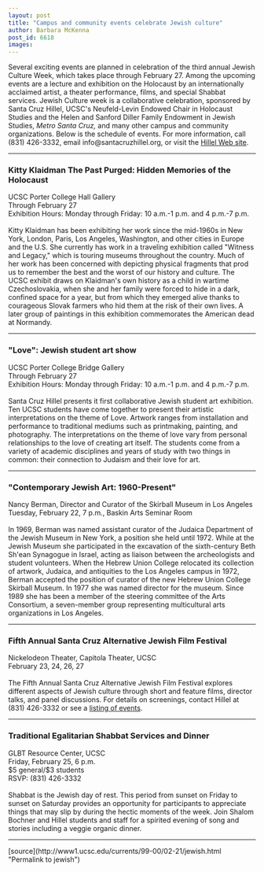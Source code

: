 ```yaml
---
layout: post
title: "Campus and community events celebrate Jewish culture"
author: Barbara McKenna
post_id: 6618
images:
---
```


<p>
  Several exciting events are planned in celebration of the third annual Jewish Culture Week, which takes place through February 27. Among the upcoming events are a lecture and exhibition on the Holocaust by an internationally acclaimed artist, a theater performance, films, and special Shabbat services. Jewish Culture week is a collaborative celebration, sponsored by Santa Cruz Hillel, UCSC's Neufeld-Levin Endowed Chair in Holocaust Studies and the Helen and Sanford Diller Family Endowment in Jewish Studies, <i>Metro Santa Cruz,</i> and many other campus and community organizations. Below is the schedule of events. For more information, call (831) 426-3332, email info@santacruzhillel.org, or visit the <a href="http://www.santacruzhillel.org">Hillel Web site</a>.
</p>
<hr>
<h3>
  Kitty Klaidman The Past Purged: Hidden Memories of the Holocaust
</h3>
<p>
  UCSC Porter College Hall Gallery<br>
  Through February 27<br>
  Exhibition Hours: Monday through Friday: 10 a.m.-1 p.m. and 4 p.m.-7 p.m.<br>
  <br>
  Kitty Klaidman has been exhibiting her work since the mid-1960s in New York, London, Paris, Los Angeles, Washington, and other cities in Europe and the U.S. She currently has work in a traveling exhibition called "Witness and Legacy," which is touring museums throughout the country. Much of her work has been concerned with depicting physical fragments that prod us to remember the best and the worst of our history and culture. The UCSC exhibit draws on Klaidman's own history as a child in wartime Czechoslovakia, when she and her family were forced to hide in a dark, confined space for a year, but from which they emerged alive thanks to courageous Slovak farmers who hid them at the risk of their own lives. A later group of paintings in this exhibition commemorates the American dead at Normandy.
</p>
<hr>
<h3>
  "Love": Jewish student art show
</h3>
<p>
  UCSC Porter College Bridge Gallery<br>
  Through February 27<br>
  Exhibition Hours: Monday through Friday: 10 a.m.-1 p.m. and 4 p.m.-7 p.m.<br>
  <br>
  Santa Cruz Hillel presents it first collaborative Jewish student art exhibition. Ten UCSC students have come together to present their artistic interpretations on the theme of Love. Artwork ranges from installation and performance to traditional mediums such as printmaking, painting, and photography. The interpretations on the theme of love vary from personal relationships to the love of creating art itself. The students come from a variety of academic disciplines and years of study with two things in common: their connection to Judaism and their love for art.
</p>
<hr>
<h3>
  "Contemporary Jewish Art: 1960-Present"
</h3>
<p>
  Nancy Berman, Director and Curator of the Skirball Museum in Los Angeles<br>
  Tuesday, February 22, 7 p.m., Baskin Arts Seminar Room<br>
  <br>
  In 1969, Berman was named assistant curator of the Judaica Department of the Jewish Museum in New York, a position she held until 1972. While at the Jewish Museum she participated in the excavation of the sixth-century Beth Sh'ean Synagogue in Israel, acting as liaison between the archeologists and student volunteers. When the Hebrew Union College relocated its collection of artwork, Judaica, and antiquities to the Los Angeles campus in 1972, Berman accepted the position of curator of the new Hebrew Union College Skirball Museum. In 1977 she was named director for the museum. Since 1989 she has been a member of the steering committee of the Arts Consortium, a seven-member group representing multicultural arts organizations in Los Angeles.
</p>
<hr>
<h3>
  Fifth Annual Santa Cruz Alternative Jewish Film Festival
</h3>
<p>
  Nickelodeon Theater, Capitola Theater, UCSC<br>
  February 23, 24, 26, 27<br>
  <br>
  The Fifth Annual Santa Cruz Alternative Jewish Film Festival explores different aspects of Jewish culture through short and feature films, director talks, and panel discussions. For details on screenings, contact Hillel at (831) 426-3332 or see a <a href="http://www.santacruzhillel.org/spevents.html">listing of events</a>.
</p>
<hr>
<h3>
  Traditional Egalitarian Shabbat Services and Dinner
</h3>
<p>
  GLBT Resource Center, UCSC<br>
  Friday, February 25, 6 p.m.<br>
  $5 general/$3 students<br>
  RSVP: (831) 426-3332<br>
  <br>
  Shabbat is the Jewish day of rest. This period from sunset on Friday to sunset on Saturday provides an opportunity for participants to appreciate things that may slip by during the hectic moments of the week. Join Shalom Bochner and Hillel students and staff for a spirited evening of song and stories including a veggie organic dinner.
</p>
<hr>
<p>

</p>
[source](http://www1.ucsc.edu/currents/99-00/02-21/jewish.html "Permalink to jewish")
